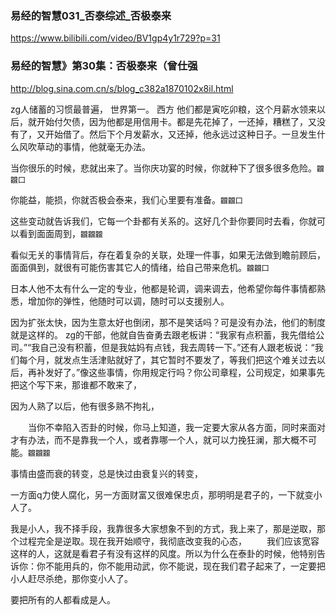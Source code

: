 ### 易经的智慧031_否泰综述_否极泰来
https://www.bilibili.com/video/BV1gp4y1r729?p=31

### 易经的智慧》第30集：否极泰来（曾仕强
http://blog.sina.com.cn/s/blog_c382a1870102x8il.html

zg人储蓄的习惯最普遍，
世界第一。
西方
他们都是寅吃卯粮，这个月薪水领来以后，就开始付欠债，因为他都是用信用卡。都是先花掉了，一还掉，糟糕了，又没有了，又开始借了。然后下个月发薪水，又还掉，他永远过这种日子。一旦发生什么风吹草动的事情，他就毫无办法。

当你很乐的时候，悲就出来了。当你庆功宴的时候，你就种下了很多很多危险。`龖龖囗`

你能益，能损，你就否极会泰来，我们心里要有准备。`龖龖囗`

这些变动就告诉我们，它每一个卦都有关系的。这好几个卦你要同时去看，你就可以看到面面周到，`龖龖龖`

看似无关的事情背后，存在着复杂的关联，处理一件事，如果无法做到瞻前顾后，面面俱到，就很有可能伤害其它人的情绪，给自己带来危机。`龖龖囗`

日本人他不太有什么一定的专业，他都是轮调，调来调去，他希望你每件事情都熟悉，增加你的弹性，他随时可以调，随时可以支援别人。

因为扩张太快，因为生意太好也倒闭，那不是笑话吗？可是没有办法，他们的制度就是这样的。
zg的干部，他就自告奋勇去跟老板讲：“我家有点积蓄，我先借给公司。”“我自己没有积蓄，但是我姑妈有点钱，我去周转一下。”还有人跟老板说：“我们每个月，就发点生活津贴就好了，其它暂时不要发了，等我们把这个难关过去以后，再补发好了。”像这些事情，你用规定行吗？你公司章程，公司规定，如果事先把这个写下来，那谁都不敢来了，

因为人熟了以后，他有很多熟不拘礼，

　　当你不幸陷入否卦的时候，你马上知道，我一定要大家从各方面，同时来面对才有办法，而不是靠我一个人，或者靠哪一个人，就可以力挽狂澜，那大概不可能。`龖龖龖`

事情由盛而衰的转变，总是快过由衰复兴的转变，

一方面q力使人腐化，另一方面财富又很难保忠贞，那明明是君子的，一下就变小人了。

我是小人，我不择手段，我靠很多大家想象不到的方式，我上来了，那是逆取，那个过程完全是逆取。现在我开始顺守，我彻底改变我的心态，
　　我们应该宽容这样的人，这就是看君子有没有这样的风度。所以为什么在泰卦的时候，他特别告诉你：你不能用兵的，你不能用动武，你不能说，现在我们君子起来了，一定要把小人赶尽杀绝，那你变小人了。

要把所有的人都看成是人。
